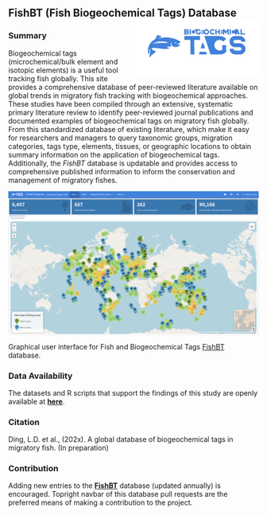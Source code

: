 
## **FishBT** (**Fish** **B**iogeochemical **T**ags) Database <img src="image/logo.png" align="right" width="250" />

### Summary

Biogeochemical tags (microchemical/bulk element and isotopic elements) is a useful tool tracking fish globally. This site provides a comprehensive database of peer-reviewed literature available on global trends in migratory fish tracking with biogeochemical approaches. These studies have been compiled through an extensive, systematic primary literature review to identify peer-reviewed journal publications and documented examples of biogeochemical tags on migratory fish globally. From this standardized database of existing literature, which make it easy for researchers and managers to query taxonomic groups, migration categories, tags type, elements, tissues, or geographic locations to obtain summary information on the application of biogeochemical tags. Additionally, the *FishBT* database is updatable and provides access to comprehensive published information to inform the conservation and management of migratory fishes. 

<img src="image/interface.png" align="center" width="auto" />

Graphical user interface for Fish and Biogeochemical Tags [FishBT](https://fish-ecology.shinyapps.io/fishbt) database.


### Data Availability

The datasets and R scripts that support the findings of this study are openly available at [**here**](https://github.com/Otoliths/FishBT_shiny/tree/main/paper_code). 

### Citation

Ding, L.D. et al., (202x). A global database of biogeochemical tags in migratory fish. (In preparation)

### Contribution

Adding new entries to the [**FishBT**](https://fish-ecology.shinyapps.io/fishbt) database (updated annually) is encouraged. Topright navbar of this database pull requests are the preferred means of making a contribution to the project.
